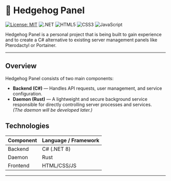 # 🦔 Hedgehog Panel

[![License: MIT](https://img.shields.io/badge/License-Apache%202.0-yellow.svg)](https://opensource.org/licenses/MIT) ![.NET](
https://img.shields.io/badge/.NET-8-blue)
 ![HTML5](https://img.shields.io/badge/HTML5-E34F26?logo=html5&logoColor=white) ![CSS3](https://img.shields.io/badge/CSS3-1572B6?logo=css3&logoColor=white) ![JavaScript](https://img.shields.io/badge/JavaScript-F7DF1E?logo=javascript&logoColor=black)

Hedgehog Panel is a personal project that is being built to gain experience and to create a C# alternative to existing server management panels like Pterodactyl or Portainer.

---
## Overview
Hedgehog Panel consists of two main components:

- **Backend (C#)** — Handles API requests, user management, and service configuration.
- **Daemon (Rust)** — A lightweight and secure background service responsible for directly controlling server processes and services.  
  *(The daemon will be developed later.)*

## Technologies

| Component | Language / Framework |
|------------|----------------------|
| Backend | C# (.NET 8)          |
| Daemon | Rust                 |
| Frontend | HTML/CSS/JS          |

---


